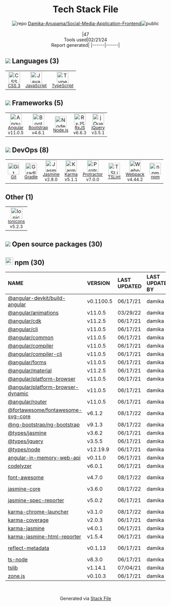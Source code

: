 <!--
&lt;--- Readme.md Snippet without images Start ---&gt;
## Tech Stack
Damika-Anupama/Social-Media-Application-Frontend is built on the following main stack:

- [JavaScript](https://developer.mozilla.org/en-US/docs/Web/JavaScript) – Languages
- [TypeScript](http://www.typescriptlang.org) – Languages
- [Angular](https://angular.io) – Javascript MVC Frameworks
- [Bootstrap](http://getbootstrap.com/) – Front-End Frameworks
- [Node.js](http://nodejs.org/) – Frameworks (Full Stack)
- [RxJS](http://reactivex.io/rxjs/) – Concurrency Frameworks
- [jQuery](http://jquery.com/) – Javascript UI Libraries
- [Gradle](https://www.gradle.org/) – Java Build Tools
- [Jasmine](http://jasmine.github.io/) – Javascript Testing Framework
- [Karma](http://karma-runner.github.io/) – Browser Testing
- [Protractor](http://angular.github.io/protractor) – Javascript Testing Framework
- [TSLint](https://github.com/palantir/tslint) – Code Review
- [Webpack](http://webpack.js.org) – JS Build Tools / JS Task Runners
- [Ionicons](http://ionicons.com/) – UI Components

Full tech stack [here](/techstack.md)

&lt;--- Readme.md Snippet without images End ---&gt;

&lt;--- Readme.md Snippet with images Start ---&gt;
## Tech Stack
Damika-Anupama/Social-Media-Application-Frontend is built on the following main stack:

- <img width='25' height='25' src='https://img.stackshare.io/service/1209/javascript.jpeg' alt='JavaScript'/> [JavaScript](https://developer.mozilla.org/en-US/docs/Web/JavaScript) – Languages
- <img width='25' height='25' src='https://img.stackshare.io/service/1612/bynNY5dJ.jpg' alt='TypeScript'/> [TypeScript](http://www.typescriptlang.org) – Languages
- <img width='25' height='25' src='https://img.stackshare.io/service/3745/cb8U-gL6_400x400.jpg' alt='Angular'/> [Angular](https://angular.io) – Javascript MVC Frameworks
- <img width='25' height='25' src='https://img.stackshare.io/service/1101/C9QJ7V3X.png' alt='Bootstrap'/> [Bootstrap](http://getbootstrap.com/) – Front-End Frameworks
- <img width='25' height='25' src='https://img.stackshare.io/service/1011/n1JRsFeB_400x400.png' alt='Node.js'/> [Node.js](http://nodejs.org/) – Frameworks (Full Stack)
- <img width='25' height='25' src='https://img.stackshare.io/service/1796/984368.png' alt='RxJS'/> [RxJS](http://reactivex.io/rxjs/) – Concurrency Frameworks
- <img width='25' height='25' src='https://img.stackshare.io/service/1021/lxEKmMnB_400x400.jpg' alt='jQuery'/> [jQuery](http://jquery.com/) – Javascript UI Libraries
- <img width='25' height='25' src='https://img.stackshare.io/service/975/gradlephant-social-black-bg.png' alt='Gradle'/> [Gradle](https://www.gradle.org/) – Java Build Tools
- <img width='25' height='25' src='https://img.stackshare.io/service/831/7c0b595409af531b9cdeb07f8c513e8b.png' alt='Jasmine'/> [Jasmine](http://jasmine.github.io/) – Javascript Testing Framework
- <img width='25' height='25' src='https://img.stackshare.io/service/1420/TidYGd6a.png' alt='Karma'/> [Karma](http://karma-runner.github.io/) – Browser Testing
- <img width='25' height='25' src='https://img.stackshare.io/service/1754/protractor-logo1.png' alt='Protractor'/> [Protractor](http://angular.github.io/protractor) – Javascript Testing Framework
- <img width='25' height='25' src='https://img.stackshare.io/service/5561/303157.png' alt='TSLint'/> [TSLint](https://github.com/palantir/tslint) – Code Review
- <img width='25' height='25' src='https://img.stackshare.io/service/1682/IMG_4636.PNG' alt='Webpack'/> [Webpack](http://webpack.js.org) – JS Build Tools / JS Task Runners
- <img width='25' height='25' src='https://img.stackshare.io/service/5368/icon.png' alt='Ionicons'/> [Ionicons](http://ionicons.com/) – UI Components

Full tech stack [here](/techstack.md)

&lt;--- Readme.md Snippet with images End ---&gt;
-->
<div align="center">

# Tech Stack File
![](https://img.stackshare.io/repo.svg "repo") [Damika-Anupama/Social-Media-Application-Frontend](https://github.com/Damika-Anupama/Social-Media-Application-Frontend)![](https://img.stackshare.io/public_badge.svg "public")
<br/><br/>
|47<br/>Tools used|02/21/24 <br/>Report generated|
|------|------|
</div>

## <img src='https://img.stackshare.io/languages.svg'/> Languages (3)
<table><tr>
  <td align='center'>
  <img width='36' height='36' src='https://img.stackshare.io/service/6727/css.png' alt='CSS 3'>
  <br>
  <sub><a href="https://developer.mozilla.org/en-US/docs/Web/CSS/CSS3">CSS 3</a></sub>
  <br>
  <sub></sub>
</td>

<td align='center'>
  <img width='36' height='36' src='https://img.stackshare.io/service/1209/javascript.jpeg' alt='JavaScript'>
  <br>
  <sub><a href="https://developer.mozilla.org/en-US/docs/Web/JavaScript">JavaScript</a></sub>
  <br>
  <sub></sub>
</td>

<td align='center'>
  <img width='36' height='36' src='https://img.stackshare.io/service/1612/bynNY5dJ.jpg' alt='TypeScript'>
  <br>
  <sub><a href="http://www.typescriptlang.org">TypeScript</a></sub>
  <br>
  <sub></sub>
</td>

</tr>
</table>

## <img src='https://img.stackshare.io/frameworks.svg'/> Frameworks (5)
<table><tr>
  <td align='center'>
  <img width='36' height='36' src='https://img.stackshare.io/service/3745/cb8U-gL6_400x400.jpg' alt='Angular'>
  <br>
  <sub><a href="https://angular.io">Angular</a></sub>
  <br>
  <sub>v11.0.5</sub>
</td>

<td align='center'>
  <img width='36' height='36' src='https://img.stackshare.io/service/1101/C9QJ7V3X.png' alt='Bootstrap'>
  <br>
  <sub><a href="http://getbootstrap.com/">Bootstrap</a></sub>
  <br>
  <sub>v4.6.1</sub>
</td>

<td align='center'>
  <img width='36' height='36' src='https://img.stackshare.io/service/1011/n1JRsFeB_400x400.png' alt='Node.js'>
  <br>
  <sub><a href="http://nodejs.org/">Node.js</a></sub>
  <br>
  <sub></sub>
</td>

<td align='center'>
  <img width='36' height='36' src='https://img.stackshare.io/service/1796/984368.png' alt='RxJS'>
  <br>
  <sub><a href="http://reactivex.io/rxjs/">RxJS</a></sub>
  <br>
  <sub>v6.6.3</sub>
</td>

<td align='center'>
  <img width='36' height='36' src='https://img.stackshare.io/service/1021/lxEKmMnB_400x400.jpg' alt='jQuery'>
  <br>
  <sub><a href="http://jquery.com/">jQuery</a></sub>
  <br>
  <sub>v3.5.1</sub>
</td>

</tr>
</table>

## <img src='https://img.stackshare.io/devops.svg'/> DevOps (8)
<table><tr>
  <td align='center'>
  <img width='36' height='36' src='https://img.stackshare.io/service/1046/git.png' alt='Git'>
  <br>
  <sub><a href="http://git-scm.com/">Git</a></sub>
  <br>
  <sub></sub>
</td>

<td align='center'>
  <img width='36' height='36' src='https://img.stackshare.io/service/975/gradlephant-social-black-bg.png' alt='Gradle'>
  <br>
  <sub><a href="https://www.gradle.org/">Gradle</a></sub>
  <br>
  <sub></sub>
</td>

<td align='center'>
  <img width='36' height='36' src='https://img.stackshare.io/service/831/7c0b595409af531b9cdeb07f8c513e8b.png' alt='Jasmine'>
  <br>
  <sub><a href="http://jasmine.github.io/">Jasmine</a></sub>
  <br>
  <sub>v2.8.0</sub>
</td>

<td align='center'>
  <img width='36' height='36' src='https://img.stackshare.io/service/1420/TidYGd6a.png' alt='Karma'>
  <br>
  <sub><a href="http://karma-runner.github.io/">Karma</a></sub>
  <br>
  <sub>v5.1.1</sub>
</td>

<td align='center'>
  <img width='36' height='36' src='https://img.stackshare.io/service/1754/protractor-logo1.png' alt='Protractor'>
  <br>
  <sub><a href="http://angular.github.io/protractor">Protractor</a></sub>
  <br>
  <sub>v7.0.0</sub>
</td>

<td align='center'>
  <img width='36' height='36' src='https://img.stackshare.io/service/5561/303157.png' alt='TSLint'>
  <br>
  <sub><a href="https://github.com/palantir/tslint">TSLint</a></sub>
  <br>
  <sub></sub>
</td>

<td align='center'>
  <img width='36' height='36' src='https://img.stackshare.io/service/1682/IMG_4636.PNG' alt='Webpack'>
  <br>
  <sub><a href="http://webpack.js.org">Webpack</a></sub>
  <br>
  <sub>v4.44.2</sub>
</td>

<td align='center'>
  <img width='36' height='36' src='https://img.stackshare.io/service/1120/lejvzrnlpb308aftn31u.png' alt='npm'>
  <br>
  <sub><a href="https://www.npmjs.com/">npm</a></sub>
  <br>
  <sub></sub>
</td>

</tr>
</table>

## Other (1)
<table><tr>
  <td align='center'>
  <img width='36' height='36' src='https://img.stackshare.io/service/5368/icon.png' alt='Ionicons'>
  <br>
  <sub><a href="http://ionicons.com/">Ionicons</a></sub>
  <br>
  <sub>v5.2.3</sub>
</td>

</tr>
</table>


## <img src='https://img.stackshare.io/group.svg' /> Open source packages (30)</h2>

## <img width='24' height='24' src='https://img.stackshare.io/service/1120/lejvzrnlpb308aftn31u.png'/> npm (30)

|NAME|VERSION|LAST UPDATED|LAST UPDATED BY|LICENSE|VULNERABILITIES|
|:------|:------|:------|:------|:------|:------|
|[@angular-devkit/build-angular](https://www.npmjs.com/@angular-devkit/build-angular)|v0.1100.5|06/17/21|damika |MIT|N/A|
|[@angular/animations](https://www.npmjs.com/@angular/animations)|v11.0.5|03/29/22|damika |MIT|N/A|
|[@angular/cdk](https://www.npmjs.com/@angular/cdk)|v11.2.5|06/17/21|damika |MIT|N/A|
|[@angular/cli](https://www.npmjs.com/@angular/cli)|v11.0.5|06/17/21|damika |MIT|N/A|
|[@angular/common](https://www.npmjs.com/@angular/common)|v11.0.5|06/17/21|damika |MIT|N/A|
|[@angular/compiler](https://www.npmjs.com/@angular/compiler)|v11.0.5|06/17/21|damika |MIT|N/A|
|[@angular/compiler-cli](https://www.npmjs.com/@angular/compiler-cli)|v11.0.5|06/17/21|damika |MIT|N/A|
|[@angular/forms](https://www.npmjs.com/@angular/forms)|v11.0.5|06/17/21|damika |MIT|N/A|
|[@angular/material](https://www.npmjs.com/@angular/material)|v11.2.5|06/17/21|damika |MIT|N/A|
|[@angular/platform-browser](https://www.npmjs.com/@angular/platform-browser)|v11.0.5|06/17/21|damika |MIT|N/A|
|[@angular/platform-browser-dynamic](https://www.npmjs.com/@angular/platform-browser-dynamic)|v11.0.5|06/17/21|damika |MIT|N/A|
|[@angular/router](https://www.npmjs.com/@angular/router)|v11.0.5|06/17/21|damika |MIT|N/A|
|[@fortawesome/fontawesome-svg-core](https://www.npmjs.com/@fortawesome/fontawesome-svg-core)|v6.1.2|08/17/22|damika |MIT|N/A|
|[@ng-bootstrap/ng-bootstrap](https://www.npmjs.com/@ng-bootstrap/ng-bootstrap)|v9.1.3|08/17/22|damika |MIT|N/A|
|[@types/jasmine](https://www.npmjs.com/@types/jasmine)|v3.6.2|06/17/21|damika |MIT|N/A|
|[@types/jquery](https://www.npmjs.com/@types/jquery)|v3.5.5|06/17/21|damika |MIT|N/A|
|[@types/node](https://www.npmjs.com/@types/node)|v12.19.9|06/17/21|damika |MIT|N/A|
|[angular-in-memory-web-api](https://www.npmjs.com/angular-in-memory-web-api)|v0.11.0|06/17/21|damika |MIT|N/A|
|[codelyzer](https://www.npmjs.com/codelyzer)|v6.0.1|06/17/21|damika |MIT|N/A|
|[font-awesome](https://www.npmjs.com/font-awesome)|v4.7.0|08/17/22|damika |OFL-1.1,MIT|N/A|
|[jasmine-core](https://www.npmjs.com/jasmine-core)|v3.6.0|08/17/22|damika |MIT|N/A|
|[jasmine-spec-reporter](https://www.npmjs.com/jasmine-spec-reporter)|v5.0.2|06/17/21|damika |Apache-2.0|N/A|
|[karma-chrome-launcher](https://www.npmjs.com/karma-chrome-launcher)|v3.1.0|08/17/22|damika |MIT|N/A|
|[karma-coverage](https://www.npmjs.com/karma-coverage)|v2.0.3|06/17/21|damika |MIT|N/A|
|[karma-jasmine](https://www.npmjs.com/karma-jasmine)|v4.0.1|06/17/21|damika |MIT|N/A|
|[karma-jasmine-html-reporter](https://www.npmjs.com/karma-jasmine-html-reporter)|v1.5.4|06/17/21|damika |MIT|N/A|
|[reflect-metadata](https://www.npmjs.com/reflect-metadata)|v0.1.13|06/17/21|damika |Apache-2.0|N/A|
|[ts-node](https://www.npmjs.com/ts-node)|v8.3.0|06/17/21|damika |MIT|N/A|
|[tslib](https://www.npmjs.com/tslib)|v1.14.1|07/04/21|damika |0BSD|N/A|
|[zone.js](https://www.npmjs.com/zone.js)|v0.10.3|06/17/21|damika |MIT|N/A|

<br/>
<div align='center'>

Generated via [Stack File](https://github.com/marketplace/stack-file)
